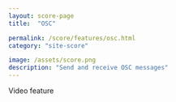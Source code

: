 ```yaml
---
layout: score-page
title:  "OSC"

permalink: /score/features/osc.html
category: "site-score"

image: /assets/score.png
description: "Send and receive OSC messages"
---
```


Video feature
